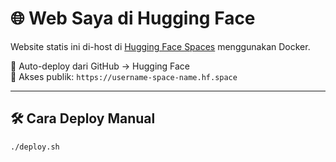 # 🌐 Web Saya di Hugging Face

Website statis ini di-host di [Hugging Face Spaces](https://huggingface.co/spaces) menggunakan Docker.

🔧 Auto-deploy dari GitHub → Hugging Face  
🚀 Akses publik: `https://username-space-name.hf.space`

---

## 🛠 Cara Deploy Manual
```bash
./deploy.sh
